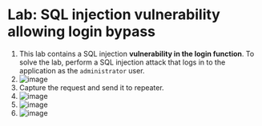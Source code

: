 # Lab: SQL injection vulnerability allowing login bypass

1.  This lab contains a SQL injection **vulnerability in the login function**. To solve the lab, perform a SQL injection attack that logs in to the application as the `administrator` user.
2.  ![image](https://github.com/Lord-Edward/Web-Security-Academy-Learning-Paths/assets/117797209/1af8a976-dae0-4524-8777-bce33cb9e8e8) 
3.  Capture the request and send it to repeater.
4.  ![image](https://github.com/Lord-Edward/Web-Security-Academy-Learning-Paths/assets/117797209/106827c3-7d04-4e35-b51b-fe7feffe2a7e)
5.  ![image](https://github.com/Lord-Edward/Web-Security-Academy-Learning-Paths/assets/117797209/d323b0ac-39d9-4f05-8d7e-08cb72feb24b)
6.  ![image](https://github.com/Lord-Edward/Web-Security-Academy-Learning-Paths/assets/117797209/30a0a383-b300-4320-a4e5-eec43790f51b)

